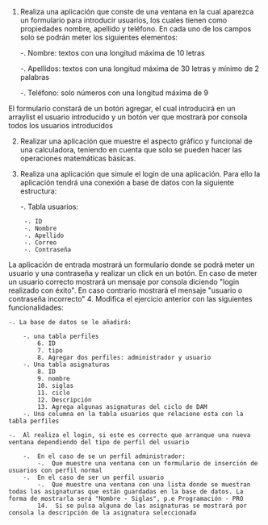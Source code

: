 1. Realiza una aplicación que conste de una ventana en la cual aparezca un formulario para introducir usuarios, los cuales tienen como propiedades nombre, apellido y teléfono. En cada uno de los campos solo se podrán meter los siguientes elementos:

	-. Nombre: textos con una longitud máxima de 10 letras
	
	-. Apellidos: textos con una longitud máxima de 30 letras y mínimo de 2 palabras

	-. Teléfono: solo números con una longitud máxima de 9

El formulario constará de un botón agregar, el cual introducirá en un arraylist el usuario introducido y un botón ver que mostrará por consola todos los usuarios introducidos

2. Realizar una aplicación que muestre el aspecto gráfico y funcional de una calculadora, teniendo en cuenta que solo se pueden hacer las operaciones matemáticas básicas. 

3. Realiza una aplicación que simule el login de una aplicación. Para ello la aplicación tendrá una conexión a base de datos con la siguiente estructura:

	-. Tabla usuarios: 

		-. ID
		-. Nombre
		-. Apellido
		-. Correo
		-. Contraseña

La aplicación de entrada mostrará un formulario donde se podrá meter un usuario y una contraseña y realizar un click en un botón. En caso de meter un usuario correcto mostrará un mensaje por consola diciendo "login realizado con éxito". En caso contrario mostrará el mensaje "usuario o contraseña incorrecto"
4. Modifica el ejercicio anterior con las siguientes funcionalidades:

	-. La base de datos se le añadirá:

		-. una tabla perfiles
			6. ID
			7. tipo
			8. Agregar dos perfiles: administrador y usuario
		-. Una tabla asignaturas
			8. ID
			9. nombre
			10. siglas
			11. ciclo
			12. Descripción
			13. Agrega algunas asignaturas del ciclo de DAM
		-. Una columna en la tabla usuarios que relacione esta con la tabla perfiles

	-.  Al realiza el login, si este es correcto que arranque una nueva ventana dependiendo del tipo de perfil del usuario

		-.  En el caso de se un perfil administrador:
			-.  Que muestre una ventana con un formulario de inserción de usuarios con perfil normal
		-.  En el caso de ser un perfil usuario
			-.  Que muestre una ventana con una lista donde se muestran todas las asignaturas que están guardadas en la base de datos. La forma de mostrarla será "Nombre - Siglas", p.e Programación - PRO
			14.  Si se pulsa alguna de las asignaturas se mostrará por consola la descripción de la asignatura seleccionada